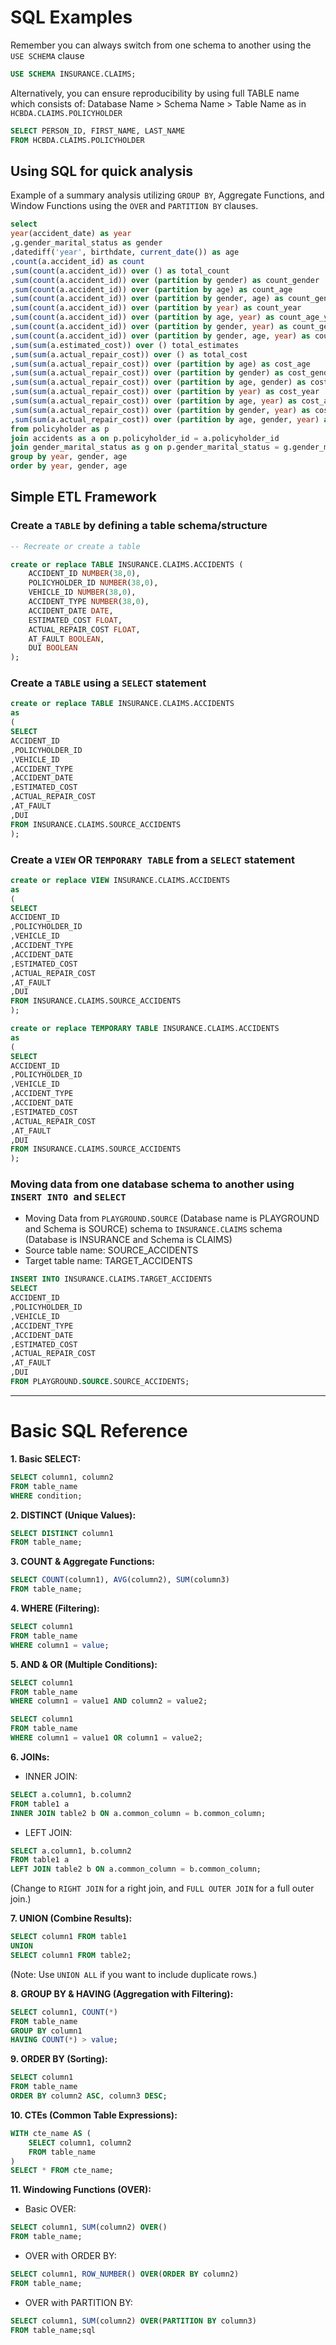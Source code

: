 # SQL Examples 

Remember you can always switch from one schema to another using the `USE SCHEMA` clause

```sql
USE SCHEMA INSURANCE.CLAIMS;
```

Alternatively, you can ensure reproducibility by using full TABLE name which consists of: Database Name > Schema Name > Table Name as in `HCBDA.CLAIMS.POLICYHOLDER`

```sql
SELECT PERSON_ID, FIRST_NAME, LAST_NAME
FROM HCBDA.CLAIMS.POLICYHOLDER
```



## Using SQL for quick analysis

Example of a summary analysis utilizing `GROUP BY`, Aggregate Functions, and Window Functions using the `OVER` and `PARTITION BY` clauses.

```sql
select 
year(accident_date) as year
,g.gender_marital_status as gender
,datediff('year', birthdate, current_date()) as age
,count(a.accident_id) as count
,sum(count(a.accident_id)) over () as total_count
,sum(count(a.accident_id)) over (partition by gender) as count_gender
,sum(count(a.accident_id)) over (partition by age) as count_age
,sum(count(a.accident_id)) over (partition by gender, age) as count_gender_age
,sum(count(a.accident_id)) over (partition by year) as count_year
,sum(count(a.accident_id)) over (partition by age, year) as count_age_year
,sum(count(a.accident_id)) over (partition by gender, year) as count_gender_year
,sum(count(a.accident_id)) over (partition by gender, age, year) as count_age_gender_year
,sum(sum(a.estimated_cost)) over () total_estimates
,sum(sum(a.actual_repair_cost)) over () as total_cost
,sum(sum(a.actual_repair_cost)) over (partition by age) as cost_age
,sum(sum(a.actual_repair_cost)) over (partition by gender) as cost_gender
,sum(sum(a.actual_repair_cost)) over (partition by age, gender) as cost_age_gender
,sum(sum(a.actual_repair_cost)) over (partition by year) as cost_year
,sum(sum(a.actual_repair_cost)) over (partition by age, year) as cost_age_year
,sum(sum(a.actual_repair_cost)) over (partition by gender, year) as cost_gender_year
,sum(sum(a.actual_repair_cost)) over (partition by age, gender, year) as cost_age_gender_year
from policyholder as p
join accidents as a on p.policyholder_id = a.policyholder_id
join gender_marital_status as g on p.gender_marital_status = g.gender_marital_status_code
group by year, gender, age
order by year, gender, age
```



## Simple ETL Framework 

### Create a `TABLE` by defining a table schema/structure

```sql
-- Recreate or create a table

create or replace TABLE INSURANCE.CLAIMS.ACCIDENTS (
	ACCIDENT_ID NUMBER(38,0),
	POLICYHOLDER_ID NUMBER(38,0),
	VEHICLE_ID NUMBER(38,0),
	ACCIDENT_TYPE NUMBER(38,0),
	ACCIDENT_DATE DATE,
	ESTIMATED_COST FLOAT,
	ACTUAL_REPAIR_COST FLOAT,
	AT_FAULT BOOLEAN,
	DUI BOOLEAN
);

```

### Create a `TABLE` using a `SELECT` statement 

```sql
create or replace TABLE INSURANCE.CLAIMS.ACCIDENTS 
as
(
SELECT 
ACCIDENT_ID
,POLICYHOLDER_ID
,VEHICLE_ID
,ACCIDENT_TYPE
,ACCIDENT_DATE
,ESTIMATED_COST
,ACTUAL_REPAIR_COST
,AT_FAULT
,DUI
FROM INSURANCE.CLAIMS.SOURCE_ACCIDENTS
);
```

### Create a `VIEW` OR `TEMPORARY TABLE` from a `SELECT` statement 

```sql
create or replace VIEW INSURANCE.CLAIMS.ACCIDENTS 
as
(
SELECT 
ACCIDENT_ID
,POLICYHOLDER_ID
,VEHICLE_ID
,ACCIDENT_TYPE
,ACCIDENT_DATE
,ESTIMATED_COST
,ACTUAL_REPAIR_COST
,AT_FAULT
,DUI
FROM INSURANCE.CLAIMS.SOURCE_ACCIDENTS
);
```

```sql
create or replace TEMPORARY TABLE INSURANCE.CLAIMS.ACCIDENTS 
as
(
SELECT 
ACCIDENT_ID
,POLICYHOLDER_ID
,VEHICLE_ID
,ACCIDENT_TYPE
,ACCIDENT_DATE
,ESTIMATED_COST
,ACTUAL_REPAIR_COST
,AT_FAULT
,DUI
FROM INSURANCE.CLAIMS.SOURCE_ACCIDENTS
);
```

### Moving data from one database schema to another using `INSERT INTO `and `SELECT`

* Moving Data from `PLAYGROUND.SOURCE` (Database name is PLAYGROUND and Schema is SOURCE) schema to `INSURANCE.CLAIMS` schema (Database is INSURANCE and Schema is CLAIMS)
* Source table name: SOURCE_ACCIDENTS
* Target table name: TARGET_ACCIDENTS

```sql
INSERT INTO INSURANCE.CLAIMS.TARGET_ACCIDENTS 
SELECT 
ACCIDENT_ID
,POLICYHOLDER_ID
,VEHICLE_ID
,ACCIDENT_TYPE
,ACCIDENT_DATE
,ESTIMATED_COST
,ACTUAL_REPAIR_COST
,AT_FAULT
,DUI
FROM PLAYGROUND.SOURCE.SOURCE_ACCIDENTS;
```

----

# Basic SQL Reference 

**1. Basic SELECT:**

```sql
SELECT column1, column2 
FROM table_name
WHERE condition;
```

**2. DISTINCT (Unique Values):**

```sql
SELECT DISTINCT column1 
FROM table_name;
```

**3. COUNT & Aggregate Functions:**

```sql
SELECT COUNT(column1), AVG(column2), SUM(column3) 
FROM table_name;
```

**4. WHERE (Filtering):**

```sql
SELECT column1 
FROM table_name 
WHERE column1 = value;
```

**5. AND & OR (Multiple Conditions):**

```sql
SELECT column1 
FROM table_name 
WHERE column1 = value1 AND column2 = value2;

SELECT column1 
FROM table_name 
WHERE column1 = value1 OR column1 = value2;
```

**6. JOINs:**

- INNER JOIN:

```sql
SELECT a.column1, b.column2 
FROM table1 a 
INNER JOIN table2 b ON a.common_column = b.common_column;
```

- LEFT JOIN:

```sql
SELECT a.column1, b.column2 
FROM table1 a 
LEFT JOIN table2 b ON a.common_column = b.common_column;
```

(Change to `RIGHT JOIN` for a right join, and `FULL OUTER JOIN` for a full outer join.)

**7. UNION (Combine Results):**

```sql
SELECT column1 FROM table1
UNION
SELECT column1 FROM table2;
```

(Note: Use `UNION ALL` if you want to include duplicate rows.)

**8. GROUP BY & HAVING (Aggregation with Filtering):**

```sql
SELECT column1, COUNT(*)
FROM table_name
GROUP BY column1
HAVING COUNT(*) > value;
```

**9. ORDER BY (Sorting):**

```sql
SELECT column1 
FROM table_name 
ORDER BY column2 ASC, column3 DESC;
```

**10. CTEs (Common Table Expressions):**

```sql
WITH cte_name AS (
    SELECT column1, column2 
    FROM table_name
)
SELECT * FROM cte_name;
```

**11. Windowing Functions (OVER):**

- Basic OVER:

```sql
SELECT column1, SUM(column2) OVER() 
FROM table_name;
```

- OVER with ORDER BY:

```sql
SELECT column1, ROW_NUMBER() OVER(ORDER BY column2) 
FROM table_name;
```

- OVER with PARTITION BY:

```sql
SELECT column1, SUM(column2) OVER(PARTITION BY column3) 
FROM table_name;sql
```